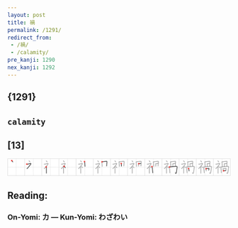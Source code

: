 ```yaml
---
layout: post
title: 禍
permalink: /1291/
redirect_from:
 - /禍/
 - /calamity/
pre_kanji: 1290
nex_kanji: 1292
---
```


## {1291}

## `calamity`

## [13]

<div class="stroke"><img src="../images/E7A68D.png" /></div>

## Reading:

### On-Yomi: カ &mdash; Kun-Yomi: わざわい
